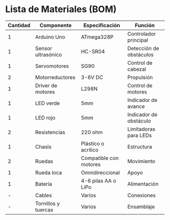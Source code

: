 # Lista de Materiales (BOM)

| Cantidad | Componente | Especificación | Función |
|----------|------------|----------------|---------|
| 1 | Arduino Uno | ATmega328P | Controlador principal |
| 1 | Sensor ultrasónico | HC-SR04 | Detección de obstáculos |
| 1 | Servomotores | SG90 | Control de cabezal |
| 2 | Motorreductores | 3-6V DC | Propulsión |
| 1 | Driver de motores | L298N | Control de motores |
| 1 | LED verde | 5mm | Indicador de avance |
| 1 | LED rojo | 5mm | Indicador de obstáculo |
| 2 | Resistencias | 220 ohm | Limitadoras para LEDs |
| 1 | Chasis | Plástico o acrílico | Estructura |
| 2 | Ruedas | Compatible con motores | Movimiento |
| 1 | Rueda loca | Omnidireccional | Apoyo |
| 1 | Batería | 4-6 pilas AA o LiPo | Alimentación |
| - | Cables | Varios | Conexiones |
| - | Tornillos y tuercas | Varios | Ensamblaje |